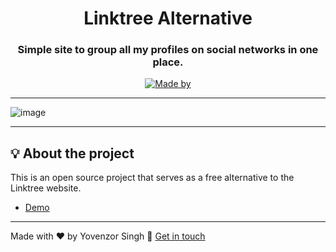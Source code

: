 <h1 align="center">Linktree Alternative</h1>
<h3 align="center">Simple site to group all my profiles on social networks in one place.</h3>

<p align="center">
  <a href="https://www.linkedin.com/in/yovenzor-singh/">
    <img alt="Made by" src="https://img.shields.io/static/v1?label=Made%20by&message=Yovenzor%20Singh&color=04D361&labelColor=000000">
  </a>
</p>

---
![image](https://github.com/Yovenzor/Link/assets/102180213/bbdc3b98-6cda-43a1-96ec-4f4a30f883f2)

---

## 💡 About the project

This is an open source project that serves as a free alternative to the Linktree website.
- [Demo](https://yovenzor.github.io/Link)

---

Made with ❤️ by Yovenzor Singh :wave: [Get in touch](https://www.linkedin.com/in/yovenzor-singh/)
